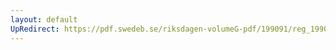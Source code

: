 ```yaml
---
layout: default
UpRedirect: https://pdf.swedeb.se/riksdagen-volumeG-pdf/199091/reg_199091/reg_199091_1128.pdf
---
```

